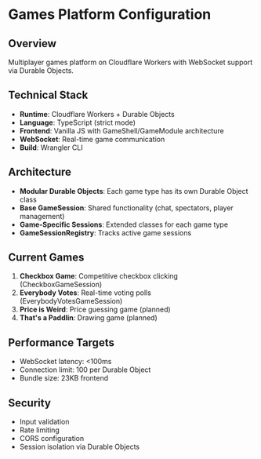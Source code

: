 # Games Platform Configuration

## Overview
Multiplayer games platform on Cloudflare Workers with WebSocket support via Durable Objects.

## Technical Stack
- **Runtime**: Cloudflare Workers + Durable Objects
- **Language**: TypeScript (strict mode)
- **Frontend**: Vanilla JS with GameShell/GameModule architecture
- **WebSocket**: Real-time game communication
- **Build**: Wrangler CLI

## Architecture
- **Modular Durable Objects**: Each game type has its own Durable Object class
- **Base GameSession**: Shared functionality (chat, spectators, player management)
- **Game-Specific Sessions**: Extended classes for each game type
- **GameSessionRegistry**: Tracks active game sessions

## Current Games
1. **Checkbox Game**: Competitive checkbox clicking (CheckboxGameSession)
2. **Everybody Votes**: Real-time voting polls (EverybodyVotesGameSession)
3. **Price is Weird**: Price guessing game (planned)
4. **That's a Paddlin**: Drawing game (planned)

## Performance Targets
- WebSocket latency: <100ms
- Connection limit: 100 per Durable Object
- Bundle size: 23KB frontend

## Security
- Input validation
- Rate limiting
- CORS configuration
- Session isolation via Durable Objects